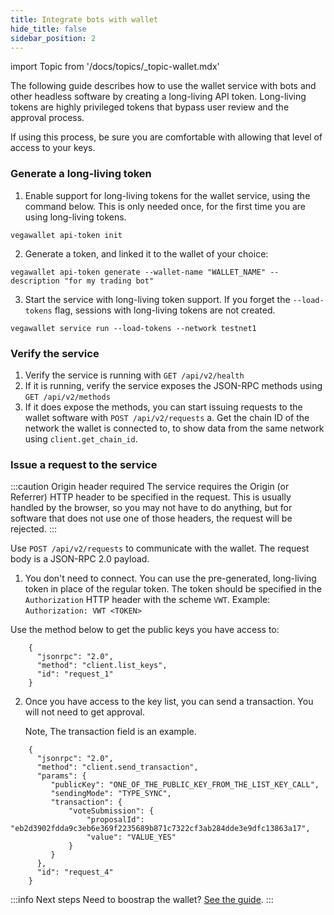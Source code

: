 ```yaml
---
title: Integrate bots with wallet
hide_title: false
sidebar_position: 2
---
```

import Topic from '/docs/topics/_topic-wallet.mdx'

<Topic />

The following guide describes how to use the wallet service with bots and other headless software by creating a long-living API token. Long-living tokens are highly privileged tokens that bypass user review and the approval process. 

If using this process, be sure you are comfortable with allowing that level of access to your keys.

### Generate a long-living token

1. Enable support for long-living tokens for the wallet service, using the command below. This is only needed once, for the first time you are using long-living tokens.

```
vegawallet api-token init
```

2. Generate a token, and linked it to the wallet of your choice:

```
vegawallet api-token generate --wallet-name "WALLET_NAME" --description "for my trading bot"
```

3. Start the service with long-living token support. If you forget the `--load-tokens` flag, sessions with long-living tokens are not created.

```
vegawallet service run --load-tokens --network testnet1
```
   
### Verify the service
1. Verify the service is running with `GET /api/v2/health`
2. If it is running, verify the service exposes the JSON-RPC methods using `GET /api/v2/methods`
3. If it does expose the methods, you can start issuing requests to the wallet software with `POST /api/v2/requests`
   a. Get the chain ID of the network the wallet is connected to, to show data from the same network using `client.get_chain_id`.

### Issue a request to the service

:::caution Origin header required 
The service requires the Origin (or Referrer) HTTP header to be specified in the request. This is usually handled by the browser, so you may not have to do anything, but for software that does not use one of those headers, the request will be rejected.
:::

Use `POST /api/v2/requests` to communicate with the wallet. The request body is a JSON-RPC 2.0 payload.

1. You don't need to connect. You can use the pre-generated, long-living token in place of the regular token. The token should be specified in the `Authorization` HTTP header with the scheme `VWT`. Example: `Authorization: VWT <TOKEN>`

Use the method below to get the public keys you have access to:

```
    {
      "jsonrpc": "2.0",
      "method": "client.list_keys",
      "id": "request_1"
    }
```

2. Once you have access to the key list, you can send a transaction. You will not need to get approval.

   Note, The transaction field is an example.

```
    {
      "jsonrpc": "2.0",
      "method": "client.send_transaction",
      "params": {
         "publicKey": "ONE_OF_THE_PUBLIC_KEY_FROM_THE_LIST_KEY_CALL",
         "sendingMode": "TYPE_SYNC",
         "transaction": {
             "voteSubmission": {
                 "proposalId": "eb2d3902fdda9c3eb6e369f2235689b871c7322cf3ab284dde3e9dfc13863a17",
                 "value": "VALUE_YES"
             }
         }
      },
      "id": "request_4"
    }
```

:::info Next steps
Need to boostrap the wallet? [See the guide](bootstrap-wallet-service.md).
:::